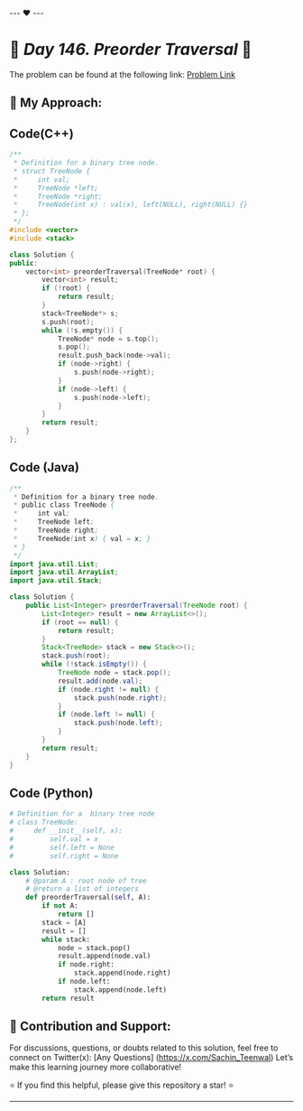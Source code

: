 --- ❤️ ---

# 🚀 _Day 146. Preorder Traversal_ 🧠


The problem can be found at the following link: [Problem Link](https://www.interviewbit.com/problems/preorder-traversal/)

## 🎯 **My Approach:**


## Code(C++)
```cpp
/**
 * Definition for a binary tree node.
 * struct TreeNode {
 *     int val;
 *     TreeNode *left;
 *     TreeNode *right;
 *     TreeNode(int x) : val(x), left(NULL), right(NULL) {}
 * };
 */
#include <vector>
#include <stack>

class Solution {
public:
    vector<int> preorderTraversal(TreeNode* root) {
        vector<int> result;
        if (!root) {
            return result;
        }
        stack<TreeNode*> s;
        s.push(root);
        while (!s.empty()) {
            TreeNode* node = s.top();
            s.pop();
            result.push_back(node->val);
            if (node->right) {
                s.push(node->right);
            }
            if (node->left) {
                s.push(node->left);
            }
        }
        return result;
    }
};
```

## Code (Java)

```java
/**
 * Definition for a binary tree node.
 * public class TreeNode {
 *     int val;
 *     TreeNode left;
 *     TreeNode right;
 *     TreeNode(int x) { val = x; }
 * }
 */
import java.util.List;
import java.util.ArrayList;
import java.util.Stack;

class Solution {
    public List<Integer> preorderTraversal(TreeNode root) {
        List<Integer> result = new ArrayList<>();
        if (root == null) {
            return result;
        }
        Stack<TreeNode> stack = new Stack<>();
        stack.push(root);
        while (!stack.isEmpty()) {
            TreeNode node = stack.pop();
            result.add(node.val);
            if (node.right != null) {
                stack.push(node.right);
            }
            if (node.left != null) {
                stack.push(node.left);
            }
        }
        return result;
    }
}
```

## Code (Python)

```python
# Definition for a  binary tree node
# class TreeNode:
#     def __init__(self, x):
#         self.val = x
#         self.left = None
#         self.right = None

class Solution:
    # @param A : root node of tree
    # @return a list of integers
    def preorderTraversal(self, A):
        if not A:
            return []
        stack = [A]
        result = []
        while stack:
            node = stack.pop()
            result.append(node.val)
            if node.right:
                stack.append(node.right)
            if node.left:
                stack.append(node.left)
        return result
```



## 🎯 **Contribution and Support:**

For discussions, questions, or doubts related to this solution, feel free to connect on Twitter(x): [Any Questions] (https://x.com/Sachin_Teenwal) Let’s make this learning journey more collaborative!

⭐ If you find this helpful, please give this repository a star! ⭐

---
